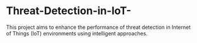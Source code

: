 # Threat-Detection-in-IoT-
This project aims to enhance the performance of threat detection in Internet of Things (IoT) environments using intelligent approaches.
